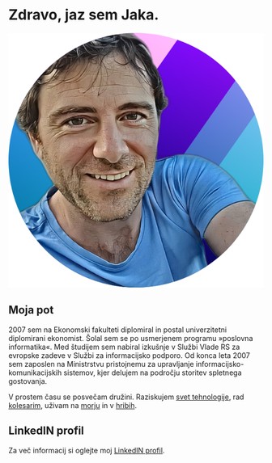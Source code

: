 # Zdravo, jaz sem Jaka.

![Jaka](img/jaka.png)

## Moja pot

2007 sem na Ekonomski fakulteti diplomiral in postal univerzitetni diplomirani ekonomist. Šolal sem se po usmerjenem programu »poslovna informatika«. Med študijem sem nabiral izkušnje v Službi Vlade RS za evropske zadeve v Službi za informacijsko podporo. Od konca leta 2007 sem zaposlen na Ministrstvu pristojnemu za upravljanje informacijsko-komunikacijskih sistemov, kjer delujem na področju storitev spletnega gostovanja.

V prostem času se posvečam družini. Raziskujem [svet tehnologije](it/index.md), rad [kolesarim](kolesarjenje/index.md), uživam na [morju](potapljanje/index.md) in v [hribih](hribi/index.md).

## LinkedIN profil

Za več informacij si oglejte moj [LinkedIN profil](https://www.linkedin.com/in/ferjan/). 